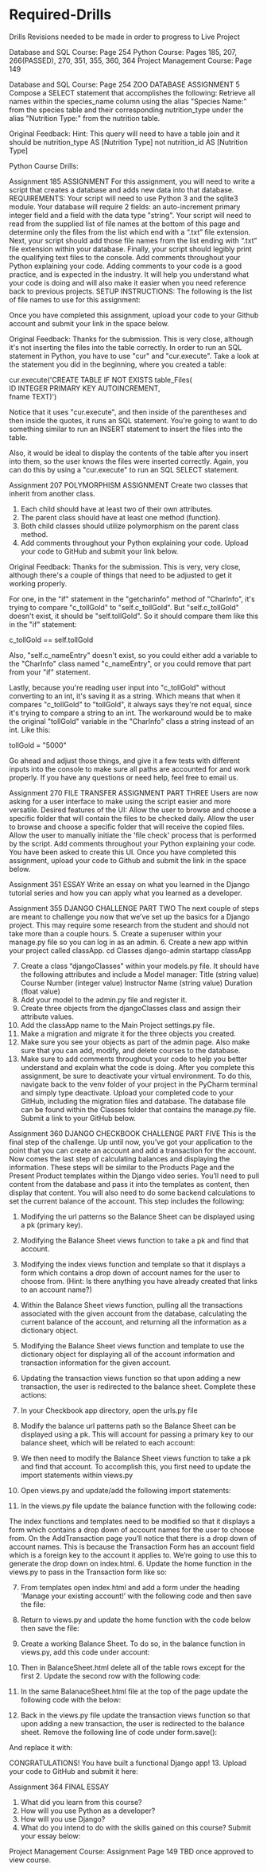 # Required-Drills
Drills Revisions needed to be made in order to progress to Live Project


Database and SQL Course: Page 254
Python Course: Pages 185, 207, 266(PASSED), 270, 351, 355, 360, 364
Project Management Course: Page 149

 
Database and SQL Course: Page 254
ZOO DATABASE ASSIGNMENT 5
Compose a SELECT statement that accomplishes the following:
Retrieve all names within the species_name column using the alias "Species Name:" from the species table and their corresponding nutrition_type under the alias "Nutrition Type:" from the nutrition table.

Original Feedback: 
Hint: This query will need to have a table join and it should be nutrition_type AS [Nutrition Type] not nutrition_id AS [Nutrition Type]


Python Course Drills: 
 
Assignment 185
ASSIGNMENT
For this assignment, you will need to write a script that creates a database and adds new data into that database.
REQUIREMENTS:
Your script will need to use Python 3 and the sqlite3 module.
Your database will require 2 fields: an auto-increment primary integer field and a field with the data type "string".
Your script will need to read from the supplied list of file names at the bottom of this page and determine only the files from the list which end with a “.txt” file extension.
Next, your script should add those file names from the list ending with “.txt” file extension within your database.
Finally, your script should legibly print the qualifying text files to the console.
Add comments throughout your Python explaining your code. Adding comments to your code is a good practice, and is expected in the industry. It will help you understand what your code is doing and will also make it easier when you need reference back to previous projects.
SETUP INSTRUCTIONS:
The following is the list of file names to use for this assignment:

Once you have completed this assignment, upload your code to your Github account and submit your link in the space below.

Original Feedback:
Thanks for the submission. This is very close, although it's not inserting the files into the table correctly. In order to run an SQL statement in Python, you have to use "cur" and "cur.execute". Take a look at the statement you did in the beginning, where you created a table:

cur.execute('CREATE TABLE IF NOT EXISTS table_Files(\
    ID INTEGER PRIMARY KEY AUTOINCREMENT,\
    fname TEXT)')

Notice that it uses "cur.execute", and then inside of the parentheses and then inside the quotes, it runs an SQL statement. You're going to want to do something similar to run an INSERT statement to insert the files into the table.

Also, it would be ideal to display the contents of the table after you insert into them, so the user knows the files were inserted correctly. Again, you can do this by using a "cur.execute" to run an SQL SELECT statement.


Assignment 207 
POLYMORPHISM ASSIGNMENT
Create two classes that inherit from another class.
1. Each child should have at least two of their own attributes.
2. The parent class should have at least one method (function).
3. Both child classes should utilize polymorphism on the parent class method.
4. Add comments throughout your Python explaining your code.
Upload your code to GitHub and submit your link below.

Original Feedback:
Thanks for the submission. This is very, very close, although there's a couple of things that need to be adjusted to get it working properly.

For one, in the "if" statement in the "getcharinfo" method of "CharInfo", it's trying to compare "c_tollGold" to "self.c_tollGold". But "self.c_tollGold" doesn't exist, it should be "self.tollGold". So it should compare them like this in the "if" statement:

c_tollGold == self.tollGold

Also, "self.c_nameEntry" doesn't exist, so you could either add a variable to the "CharInfo" class named "c_nameEntry", or you could remove that part from your "if" statement.

Lastly, because you're reading user input into "c_tollGold" without converting to an int, it's saving it as a string. Which means that when it compares "c_tollGold" to "tollGold", it always says they're not equal, since it's trying to compare a string to an int. The workaround would be to make the original "tollGold" variable in the "CharInfo" class a string instead of an int. Like this:

tollGold = "5000"

Go ahead and adjust those things, and give it a few tests with different inputs into the console to make sure all paths are accounted for and work properly. If you have any questions or need help, feel free to email us.


Assignment 270
FILE TRANSFER ASSIGNMENT PART THREE
Users are now asking for a user interface to make using the script easier and more versatile.
Desired features of the UI:
Allow the user to browse and choose a specific folder that will contain the files to be checked daily.
Allow the user to browse and choose a specific folder that will receive the copied files.
Allow the user to manually initiate the 'file check' process that is performed by the script.
Add comments throughout your Python explaining your code.
You have been asked to create this UI.
Once you have completed this assignment, upload your code to Github and submit the link in the space below.
 
Assignment 351 
ESSAY
Write an essay on what you learned in the Django tutorial series and how you can apply what you learned as a developer.
 
Assignment 355
DJANGO CHALLENGE PART TWO
The next couple of steps are meant to challenge you now that we’ve set up the basics for a Django project. This may require some research from the student and should not take more than a couple hours.
5. Create a superuser within your manage.py file so you can log in as an admin.
6. Create a new app within your project called classApp.
cd Classes
django-admin startapp classApp
 
7. Create a class “djangoClasses” within your models.py file. It should have the following attributes and include a Model manager:
Title (string value)
Course Number (integer value)
Instructor Name (string value)
Duration (float value)
8. Add your model to the admin.py file and register it.
9. Create three objects from the djangoClasses class and assign their attribute values.
10. Add the classApp name to the Main Project settings.py file.
11. Make a migration and migrate it for the three objects you created.
12. Make sure you see your objects as part of the admin page. Also make sure that you can add, modify, and delete courses to the database.
13. Make sure to add comments throughout your code to help you better understand and explain what the code is doing.
After you complete this assignment, be sure to deactivate your virtual environment. To do this, navigate back to the venv folder of your project in the PyCharm terminal and simply type deactivate.
Upload your completed code to your GitHub, including the migration files and database. The database file can be found within the Classes folder that contains the manage.py file.
Submit a link to your GitHub below.

Assignment 360
DJANGO CHECKBOOK CHALLENGE PART FIVE
This is the final step of the challenge. Up until now, you’ve got your application to the point that you can create an account and add a transaction for the account. Now comes the last step of calculating balances and displaying the information. These steps will be similar to the Products Page and the Present Product templates within the Django video series. You’ll need to pull content from the database and pass it into the templates as content, then display that content. You will also need to do some backend calculations to set the current balance of the account. This step includes the following:
1. Modifying the url patterns so the Balance Sheet can be displayed using a pk (primary key).
2. Modifying the Balance Sheet views function to take a pk and find that account.
3. Modifying the index views function and template so that it displays a form which contains a drop down of account names for the user to choose from.
(Hint: Is there anything you have already created that links to an account name?)
4. Within the Balance Sheet views function, pulling all the transactions associated with the given account from the database, calculating the current balance of the account, and returning all the information as a dictionary object.
5. Modifying the Balance Sheet views function and template to use the dictionary object for displaying all of the account information and transaction information for the given account.
6. Updating the transaction views function so that upon adding a new transaction, the user is redirected to the balance sheet.
Complete these actions:
1. In your Checkbook app directory, open the urls.py file
2. Modify the balance url patterns path so the Balance Sheet can be displayed using a pk. This will account for passing a primary key to our balance sheet, which will be related to each account:
3. We then need to modify the Balance Sheet views function to take a pk and find that account. To accomplish this, you first need to update the import statements within views.py
4. Open views.py and update/add the following import statements:

5. In the views.py file update the balance function with the following code:

The index functions and templates need to be modified so that it displays a form which contains a drop down of account names for the user to choose from. On the AddTransaction page you’ll notice that there is a drop down of account names. This is because the Transaction Form has an account field which is a foreign key to the account it applies to. We’re going to use this to generate the drop down on index.html.
6. Update the home function in the views.py to pass in the Transaction form like so:

7. From templates open index.html and add a form under the heading ‘Manage your existing account!’ with the following code and then save the file:

8. Return to views.py and update the home function with the code below then save the file:

9. Create a working Balance Sheet. To do so, in the balance function in views.py, add this code under account:

10. Then in BalanceSheet.html delete all of the table rows except for the first 2. Update the second row with the following code:

11. In the same BalanaceSheet.html file at the top of the page update the following code with the below:

12. Back in the views.py file update the transaction views function so that upon adding a new transaction, the user is redirected to the balance sheet. Remove the following line of code under form.save():

And replace it with:

CONGRATULATIONS! You have built a functional Django app!
13. Upload your code to GitHub and submit it here:
 
Assignment 364
FINAL ESSAY
1. What did you learn from this course?
2. How will you use Python as a developer?
3. How will you use Django?
4. What do you intend to do with the skills gained on this course?
Submit your essay below:
 
 
 
Project Management Course:
Assignment Page 149
TBD once approved to view course.



 

